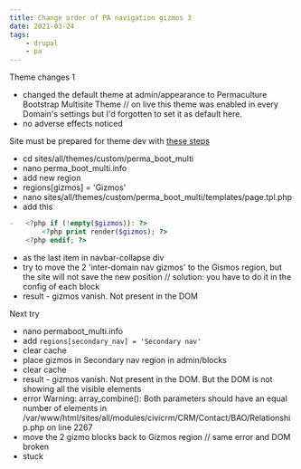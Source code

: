 ```yaml
---
title: Change order of PA navigation gizmos 3
date: 2021-03-24
tags:
    - drupal
    - pa
---
```


Theme changes 1

-   changed the default theme at admin/appearance to Permaculture Bootstrap Multisite Theme // on live this theme was enabled in every Domain's settings but I'd forgotten to set it as default here.
-   no adverse effects noticed

Site must be prepared for theme dev with [these steps](https://upbeat-bhaskara-6b8219.netlify.app/pages/pa-local-dev/)

-   cd sites/all/themes/custom/perma_boot_multi
-   nano perma_boot_multi.info
-   add new region
-   regions[gizmos] = 'Gizmos'
-   nano sites/all/themes/custom/perma_boot_multi/templates/page.tpl.php
-   add this

```php
-   <?php if (!empty($gizmos)): ?>
        <?php print render($gizmos); ?>
    <?php endif; ?>
```

-   as the last item in navbar-collapse div
-   try to move the 2 'inter-domain nav gizmos' to the Gismos region, but the site will not save the new position // solution: you have to do it in the config of each block
-   result - gizmos vanish. Not present in the DOM

Next try

-   nano permaboot_multi.info
-   add `regions[secondary_nav] = 'Secondary nav'`
-   clear cache
-   place gizmos in Secondary nav region in admin/blocks
-   clear cache
-   result - gizmos vanish. Not present in the DOM. But the DOM is not showing all the visible elements
-   error Warning: array_combine(): Both parameters should have an equal number of elements in /var/www/html/sites/all/modules/civicrm/CRM/Contact/BAO/Relationship.php on line 2267
-   move the 2 gizmo blocks back to Gizmos region // same error and DOM broken
-   stuck
